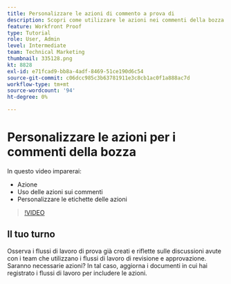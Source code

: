 ```yaml
---
title: Personalizzare le azioni di commento a prova di
description: Scopri come utilizzare le azioni nei commenti della bozza. Scopri come impostare e personalizzare le etichette delle azioni per le funzioni di correzione.
feature: Workfront Proof
type: Tutorial
role: User, Admin
level: Intermediate
team: Technical Marketing
thumbnail: 335128.png
kt: 8828
exl-id: e71fcad9-bb8a-4adf-8469-51ce190d6c54
source-git-commit: c06dcc985c3b63781911e3c8cb1ac0f1a888ac7d
workflow-type: tm+mt
source-wordcount: '94'
ht-degree: 0%

---
```


# Personalizzare le azioni per i commenti della bozza

In questo video imparerai:

* Azione
* Uso delle azioni sui commenti
* Personalizzare le etichette delle azioni

>[!VIDEO](https://video.tv.adobe.com/v/335128/?quality=12)

## Il tuo turno

Osserva i flussi di lavoro di prova già creati e riflette sulle discussioni avute con i team che utilizzano i flussi di lavoro di revisione e approvazione. Saranno necessarie azioni? In tal caso, aggiorna i documenti in cui hai registrato i flussi di lavoro per includere le azioni.

